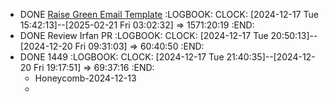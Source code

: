 - DONE [Raise Green Email Template](https://docs.google.com/document/d/1mTZUiDOfPri034nQEuw3cS2DqG2bydh3oWRNjNTZro8/edit?tab=t.0)
  :LOGBOOK:
  CLOCK: [2024-12-17 Tue 15:42:13]--[2025-02-21 Fri 03:02:32] =>  1571:20:19
  :END:
- DONE Review Irfan PR
  :LOGBOOK:
  CLOCK: [2024-12-17 Tue 20:50:13]--[2024-12-20 Fri 09:31:03] =>  60:40:50
  :END:
- DONE 1449
  :LOGBOOK:
  CLOCK: [2024-12-17 Tue 21:40:35]--[2024-12-20 Fri 19:17:51] =>  69:37:16
  :END:
	- Honeycomb-2024-12-13
	-